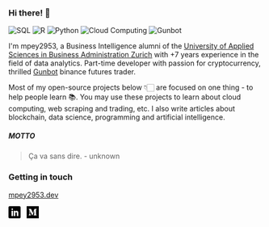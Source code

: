### Hi there! 👋

![SQL](https://img.shields.io/badge/SQL-Intermediate-white&color=2bbc8a)
![R](https://img.shields.io/badge/R-Intermediate-white&color=2bbc8a)
![Python](https://img.shields.io/badge/Python-Beginner-blue)
![Cloud Computing](https://img.shields.io/badge/CloudComputing-Intermediate-white&color=2bbc8a)
![Gunbot](https://img.shields.io/badge/Crypto-Enthusiast-red)


I'm mpey2953, a Business Intelligence alumni of the [University of Applied Sciences in Business Administration Zurich](https://fh-hwz.ch/english/) with +7 years experience in the field of data analytics. Part-time developer with passion for cryptocurrency, thrilled [Gunbot](https://thecryptobot.com/) binance futures trader. 

Most of my open-source projects below 👇🏻 are focused on one thing - to help people learn 📚. You may use these projects to learn about cloud computing, web scraping and trading, etc. I also write articles about blockchain, data science, programming and artificial intelligence.

##### MOTTO

> Ça va sans dire. - unknown

### Getting in touch

[mpey2953.dev](https://mpey2953.dev)

<a href="https://www.linkedin.com/in/mpey2953/" title="Follow me on LinkedIn">
  <img
    width="24"
    alt="Follow me on LinkedIn"
    src="https://raw.githubusercontent.com/mpey2953/mpey2953.github.io/master/assets/icons/linkedin.svg"
  /></a>
&nbsp;
<a href="https://medium.com/@mpey2953" title="Follow me on Medium">
  <img
    width="24"
    alt="Follow me on Medium"
    src="https://raw.githubusercontent.com/mpey2953/mpey2953.github.io/master/assets/icons/medium.svg"
  /></a>
